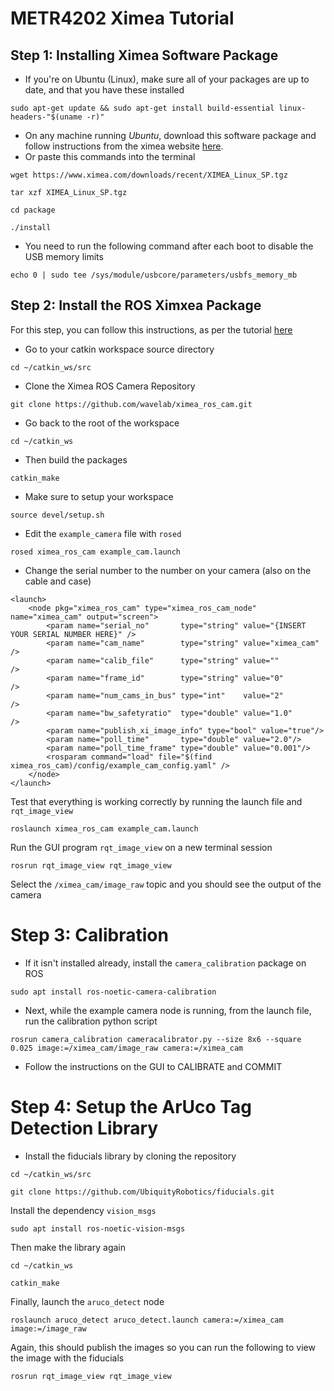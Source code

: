 # METR4202 Ximea Tutorial
## Step 1: Installing Ximea Software Package
- If you're on Ubuntu (Linux), make sure all of your packages are up to date, and that you have these installed
```
sudo apt-get update && sudo apt-get install build-essential linux-headers-"$(uname -r)" 
```
- On any machine running *Ubuntu*, download this software package and follow instructions from the ximea website [here](https://www.ximea.com/support/wiki/apis/ximea_linux_software_package).
- Or paste this commands into the terminal
```
wget https://www.ximea.com/downloads/recent/XIMEA_Linux_SP.tgz
```
```
tar xzf XIMEA_Linux_SP.tgz
```
```
cd package
```
```
./install
```
- You need to run the following command after each boot to disable the USB memory limits
```
echo 0 | sudo tee /sys/module/usbcore/parameters/usbfs_memory_mb
```
## Step 2: Install the ROS Ximxea Package
For this step, you can follow this instructions, as per the tutorial [here](https://github.com/wavelab/ximea_ros_cam)
- Go to your catkin workspace source directory
```
cd ~/catkin_ws/src
```
- Clone the Ximea ROS Camera Repository

```
git clone https://github.com/wavelab/ximea_ros_cam.git
```
- Go back to the root of the workspace

```
cd ~/catkin_ws
```
- Then build the packages

```
catkin_make
```
- Make sure to setup your workspace

```
source devel/setup.sh
```
- Edit the ```example_camera``` file with ```rosed```

```
rosed ximea_ros_cam example_cam.launch
```
- Change the serial number to the number on your camera (also on the cable and case)

```
<launch>
    <node pkg="ximea_ros_cam" type="ximea_ros_cam_node" name="ximea_cam" output="screen">
        <param name="serial_no"       type="string" value="{INSERT YOUR SERIAL NUMBER HERE}" />
        <param name="cam_name"        type="string" value="ximea_cam" />
        <param name="calib_file"      type="string" value=""         />
        <param name="frame_id"        type="string" value="0"        />
        <param name="num_cams_in_bus" type="int"    value="2"        />
        <param name="bw_safetyratio"  type="double" value="1.0"      />
        <param name="publish_xi_image_info" type="bool" value="true"/>
        <param name="poll_time"       type="double" value="2.0"/>
        <param name="poll_time_frame" type="double" value="0.001"/>
        <rosparam command="load" file="$(find ximea_ros_cam)/config/example_cam_config.yaml" />
    </node>
</launch>
```
Test that everything is working correctly by running the launch file and ```rqt_image_view```

```
roslaunch ximea_ros_cam example_cam.launch
```
Run the GUI program ```rqt_image_view``` on a new terminal session
```
rosrun rqt_image_view rqt_image_view
```
Select the ```/ximea_cam/image_raw``` topic and you should see the output of the camera
# Step 3: Calibration
- If it isn't installed already, install the ```camera_calibration``` package on ROS

```sudo apt install ros-noetic-camera-calibration```
- Next, while the example camera node is running, from the launch file, run the calibration python script

```
rosrun camera_calibration cameracalibrator.py --size 8x6 --square 0.025 image:=/ximea_cam/image_raw camera:=/ximea_cam
```
- Follow the instructions on the GUI to CALIBRATE and COMMIT
# Step 4: Setup the ArUco Tag Detection Library
- Install the fiducials library by cloning the repository
```
cd ~/catkin_ws/src
```
```
git clone https://github.com/UbiquityRobotics/fiducials.git
```
Install the dependency ```vision_msgs```
```
sudo apt install ros-noetic-vision-msgs
```
Then make the library again
```
cd ~/catkin_ws
```
```
catkin_make
```
Finally, launch the ```aruco_detect``` node
```
roslaunch aruco_detect aruco_detect.launch camera:=/ximea_cam image:=/image_raw
```
Again, this should publish the images so you can run the following to view the image with the fiducials
```
rosrun rqt_image_view rqt_image_view
```

